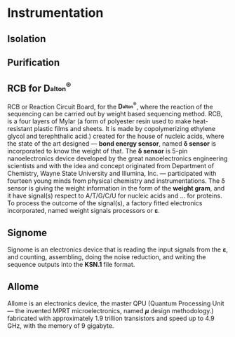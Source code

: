 # Instrumentation


## Isolation

## Purification

## RCB for D<sub><sup>alton</sup></sub><sup>®</sup>
RCB or Reaction Circuit Board, for the <b>D<sub><sup>alton</sup></sub><sup>®</sup></b>, where the reaction of the sequencing can be carried out by weight based sequencing method. RCB, is a four layers of Mylar (a form of polyester resin used to make heat-resistant plastic films and sheets. It is made by copolymerizing ethylene glycol and terephthalic acid.) created for the house of nucleic acids, where the state of the art designed — <b>bond energy sensor</b>, named <b>δ sensor</b> is incorporated to know the weight of that. The <b>δ sensor</b> is 5-pin nanoelectronics device developed by the great nanoelectronics engineering scientists and with the idea and concept originated from Department of Chemistry, Wayne State University and Illumina, Inc. — participated with fourteen young minds from physical chemistry and instrumentations. The δ sensor is giving the weight information in the form of the <b>weight gram</b>, and it have signal(s) respect to A/T/G/C/U for nucleic acids and ... for proteins. To process the outcome of the signal(s), a factory fitted electronics incorporated, named weight signals processors or <b>ε</b>.

## Signome
Signome is an electronics device that is reading the input signals from the <b>ε</b>, and counting, assembling, doing the noise reduction, and writing the sequence outputs into the <b>KSN.1</b> file format.

## Allome
Allome is an electronics device, the master QPU (Quantum Processing Unit — the invented MPRT microelectronics, named <b><i>μ</i></b> design methodology.) fabricated with approximately 1.9 trillion transistors and speed up to 4.9 GHz, with the memory of 9 gigabyte.
